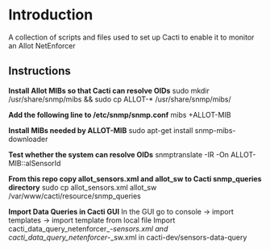 Introduction
============

A collection of scripts and files used to set up Cacti to enable it to monitor an Allot NetEnforcer

Instructions
------------

**Install Allot MIBs so that Cacti can resolve OIDs**
sudo mkdir /usr/share/snmp/mibs && sudo cp ALLOT-* /usr/share/snmp/mibs/

**Add the following line to /etc/snmp/snmp.conf**
mibs +ALLOT-MIB

**Install MIBs needed by ALLOT-MIB**
sudo apt-get install snmp-mibs-downloader

**Test whether the system can resolve OIDs**
snmptranslate -IR -On ALLOT-MIB::alSensorId

**From this repo copy allot_sensors.xml and allot_sw to Cacti snmp_queries directory**
sudo cp allot_sensors.xml allot_sw /var/www/cacti/resource/snmp_queries

**Import Data Queries in Cacti GUI**
In the GUI go to console -> import templates -> import template from local file 
Import cacti_data_query_netenforcer_-_sensors.xml and cacti_data_query_netenforcer_-_sw.xml in cacti-dev/sensors-data-query
